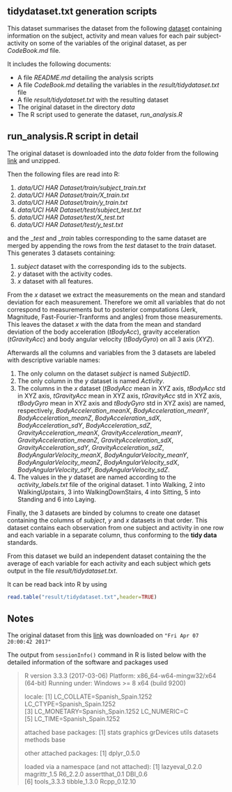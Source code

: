 tidydataset.txt generation scripts
---

This dataset summarises the dataset from the following 
[dataset](https://d396qusza40orc.cloudfront.net/getdata%2Fprojectfiles%2FUCI%20HAR%20Dataset.zip)
containing information on the subject, activity and mean values for each pair subject-activity on 
some of the variables of the original dataset, as per _CodeBook.md_ file.

It includes the following documents:
- A file _README.md_ detailing the analysis scripts
- A file _CodeBook.md_ detailing the variables in the _result/tidydataset.txt_ file
- A file _result/tidydataset.txt_ with the resulting dataset
- The original dataset in the directory _data_
- The R script used to generate the dataset, _run_analysis.R_

run_analysis.R script in detail
---

The original dataset is downloaded into the _data_ folder from the following 
[link](https://d396qusza40orc.cloudfront.net/getdata%2Fprojectfiles%2FUCI%20HAR%20Dataset.zip) and unzipped.

Then the following files are read into R:
1. _data/UCI HAR Dataset/train/subject_train.txt_
2. _data/UCI HAR Dataset/train/X_train.txt_
3. _data/UCI HAR Dataset/train/y_train.txt_
4. _data/UCI HAR Dataset/test/subject_test.txt_
5. _data/UCI HAR Dataset/test/X_test.txt_
6. _data/UCI HAR Dataset/test/y_test.txt_

and the __test_ and __train_ tables corresponding to the same dataset are merged by appending the rows from the _test_
dataset to the _train_ dataset. This generates 3 datasets containing:
1. _subject_ dataset with the corresponding ids to the subjects.
2. _y_ dataset with the activity codes.
3. _x_ dataset with all features.

From the _x_ dataset we extract the measurements on the mean and standard deviation for each measurement. 
Therefore we omit all variables that do not correspond to measurements but to posterior computations 
(Jerk, Magnitude, Fast-Fourier-Tranforms and angles) from those measurements. This leaves the dataset
_x_ with the data from the mean and standard deviation of the body acceleration (_tBodyAcc_), 
gravity acceleration (_tGravityAcc_) and body angular velocity (_tBodyGyro_) on all 3 axis (_XYZ_).

Afterwards all the columns and variables from the 3 datasets are labeled with descriptive variable names:
1. The only column on the dataset _subject_ is named _SubjectID_.
2. The only column in the _y_ dataset is named _Activity_.
3. The columns in the _x_ dataset (_tBodyAcc_ mean in XYZ axis, _tBodyAcc_ std in XYZ axis,
_tGravityAcc_ mean in XYZ axis, _tGravityAcc_ std in XYZ axis, _tBodyGyro_ mean in XYZ axis and _tBodyGyro_
std in XYZ axis) are named, respectively, _BodyAcceleration_meanX_, _BodyAcceleration_meanY_, _BodyAcceleration_meanZ_, 
_BodyAcceleration_sdX_, _BodyAcceleration_sdY_, _BodyAcceleration_sdZ_, _GravityAcceleration_meanX_,
_GravityAcceleration_meanY_, _GravityAcceleration_meanZ_, _GravityAcceleration_sdX_, _GravityAcceleration_sdY_,
_GravityAcceleration_sdZ_, _BodyAngularVelocity_meanX_, _BodyAngularVelocity_meanY_, _BodyAngularVelocity_meanZ_,
_BodyAngularVelocity_sdX_, _BodyAngularVelocity_sdY_, _BodyAngularVelocity_sdZ_.
4. The values in the _y_ dataset are named according to the _activity_labels.txt_ file of the original dataset. 
1 into Walking, 2 into WalkingUpstairs, 3 into WalkingDownStairs, 4 into Sitting, 5 into Standing and 6 into Laying.

Finally, the 3 datasets are binded by columns to create one dataset containing the columns of _subject_, _y_ and _x_ datasets
in that order. This dataset contains each observation from one subject and activity in one row and each variable 
in a separate column, thus conforming to the __tidy data__ standards.

From this dataset we build an independent dataset containing the  the average of each variable for each activity 
and each subject which gets output in the file _result/tidydataset.txt_.

It can be read back into R by using
```r
read.table("result/tidydataset.txt",header=TRUE)
```

Notes
---
The original dataset from this [link](https://d396qusza40orc.cloudfront.net/getdata%2Fprojectfiles%2FUCI%20HAR%20Dataset.zip)
was downloaded on `"Fri Apr 07 20:00:42 2017"` 

The output from `sessionInfo()` command in R is listed below with the detailed information of the software
and packages used
>R version 3.3.3 (2017-03-06)
>Platform: x86_64-w64-mingw32/x64 (64-bit)
>Running under: Windows >= 8 x64 (build 9200)
>
>locale:
>  [1] LC_COLLATE=Spanish_Spain.1252  LC_CTYPE=Spanish_Spain.1252   
>  [3] LC_MONETARY=Spanish_Spain.1252 LC_NUMERIC=C                  
>  [5] LC_TIME=Spanish_Spain.1252    
>
>attached base packages:
>  [1] stats     graphics  grDevices utils     datasets  methods   base     
>
>other attached packages:
>  [1] dplyr_0.5.0
>
>loaded via a namespace (and not attached):
>  [1] lazyeval_0.2.0 magrittr_1.5   R6_2.2.0       assertthat_0.1 DBI_0.6       
> [6] tools_3.3.3    tibble_1.3.0   Rcpp_0.12.10




